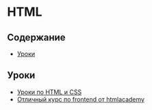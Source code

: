 # HTML

## Содержание
* [Уроки](#Уроки)

## Уроки
* [Уроки по HTML и CSS](https://webref.ru/layout/learn-html-css)
* [Отличный курс по frontend от htmlacademy](https://htmlacademy.ru/)